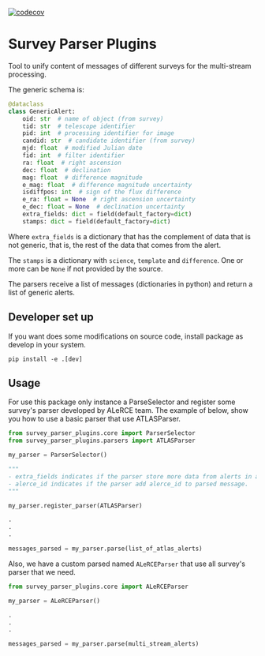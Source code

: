[![codecov](https://codecov.io/gh/alercebroker/survey-parser-plugins/branch/main/graph/badge.svg?token=SEvXaWgJz8)](https://codecov.io/gh/alercebroker/survey-parser-plugins)


# Survey Parser Plugins

Tool to unify content of messages of different surveys for the multi-stream processing.

The generic schema is:

```python
@dataclass
class GenericAlert:
    oid: str  # name of object (from survey)
    tid: str  # telescope identifier
    pid: int  # processing identifier for image
    candid: str  # candidate identifier (from survey)
    mjd: float  # modified Julian date
    fid: int  # filter identifier
    ra: float  # right ascension
    dec: float  # declination
    mag: float  # difference magnitude
    e_mag: float  # difference magnitude uncertainty
    isdiffpos: int  # sign of the flux difference
    e_ra: float = None  # right ascension uncertainty
    e_dec: float = None  # declination uncertainty
    extra_fields: dict = field(default_factory=dict)
    stamps: dict = field(default_factory=dict)
```

Where `extra_fields` is a dictionary that has the complement of data that is not generic, that is, the rest of the data that comes from the alert.

The `stamps` is a dictionary with `science`, `template` and `difference`. One or more can be `None` if not
provided by the source.

The parsers receive a list of messages (dictionaries in python) and return a list of generic alerts.

## Developer set up

If you want does some modifications on source code, install package as develop in your system.

```
pip install -e .[dev]
```

## Usage

For use this package only instance a ParseSelector and register some survey's parser developed by ALeRCE team. The example of below, show you how to use a basic parser that use ATLASParser.

```python
from survey_parser_plugins.core import ParserSelector
from survey_parser_plugins.parsers import ATLASParser

my_parser = ParserSelector()

""" 
- extra_fields indicates if the parser store more data from alerts in a key called 'extra_fields'
- alerce_id indicates if the parser add alerce_id to parsed message.
"""

my_parser.register_parser(ATLASParser)

.
.
.

messages_parsed = my_parser.parse(list_of_atlas_alerts)
```

Also, we have a custom parsed named `ALeRCEParser` that use all survey's parser that we need.

```python
from survey_parser_plugins.core import ALeRCEParser

my_parser = ALeRCEParser()

.
.
.

messages_parsed = my_parser.parse(multi_stream_alerts)
```
